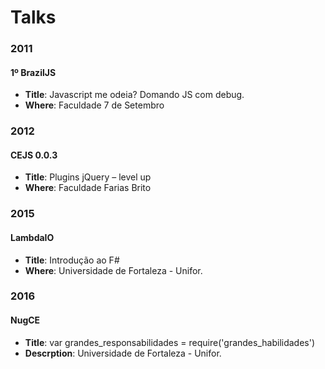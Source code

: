 
# Talks 

### 2011
#### 1º BrazilJS

- **Title**: Javascript me odeia? Domando JS com debug.
- **Where**: Faculdade 7 de Setembro

### 2012
#### CEJS 0.0.3
- **Title**: Plugins jQuery – level up
- **Where**: Faculdade Farias Brito

### 2015
#### LambdaIO
- **Title**: Introdução ao F#
- **Where**: Universidade de Fortaleza - Unifor.

### 2016
#### NugCE
- **Title**: var grandes_responsabilidades = require('grandes_habilidades')
- **Descrption**: Universidade de Fortaleza - Unifor.


<more details comming soon>
